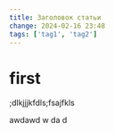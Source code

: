```yaml
---
title: Заголовок статьи
change: 2024-02-16 23:48
tags: ['tag1', 'tag2']
---
```

# first
;dlkjjjkfdls;fsajfkls


awdawd
w
da
d
